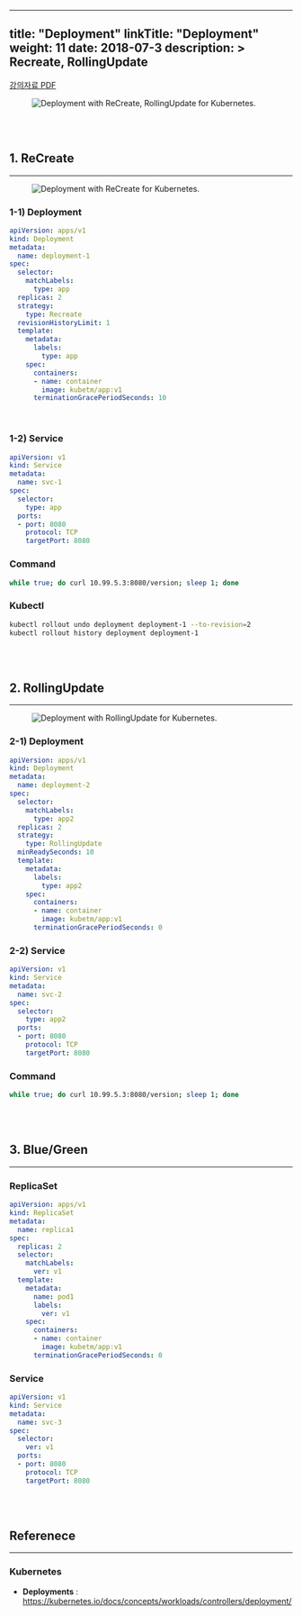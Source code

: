 
---
title: "Deployment"
linkTitle: "Deployment"
weight: 11
date: 2018-07-3
description: > 
  Recreate, RollingUpdate
---

<div class="mx-auto">
	<a class="btn btn-lg btn-secondary mr-3 mb-4" href="/documents/beginner/Deployment.pdf" download>
		강의자료 PDF <i class="fas fa-download ml-2"></i>
	</a>
</div>

<figure>
  <img src="/img/practice/beginner/Deployment with ReCreate, RollingUpdate for Kubernetes.jpg"
       alt="Deployment with ReCreate, RollingUpdate for Kubernetes."
       class="mt-3 mb-3 border border-info rounded" />
</figure>


<br/>
<br/>



## 1. ReCreate

---

<figure>
  <img src="/img/practice/beginner/Deployment with ReCreate for Kubernetes.jpg"
       alt="Deployment with ReCreate for Kubernetes."
       class="mt-3 mb-3 border border-info rounded" />
</figure>
 

### 1-1) Deployment
```yaml
apiVersion: apps/v1
kind: Deployment
metadata:
  name: deployment-1
spec:
  selector:
    matchLabels:
      type: app
  replicas: 2
  strategy:
    type: Recreate
  revisionHistoryLimit: 1
  template:
    metadata:
      labels:
        type: app
    spec:
      containers:
      - name: container
        image: kubetm/app:v1
      terminationGracePeriodSeconds: 10
```

<br/>
 

### 1-2) Service
```yaml
apiVersion: v1
kind: Service
metadata:
  name: svc-1
spec:
  selector:
    type: app
  ports:
  - port: 8080
    protocol: TCP
    targetPort: 8080

```

### Command
```sh
while true; do curl 10.99.5.3:8080/version; sleep 1; done
```

### Kubectl
```sh
kubectl rollout undo deployment deployment-1 --to-revision=2
kubectl rollout history deployment deployment-1
```


<br/>
<br/>



## 2. RollingUpdate

---

<figure>
  <img src="/img/practice/beginner/Deployment with RollingUpdate for Kubernetes.jpg"
       alt="Deployment with RollingUpdate for Kubernetes."
       class="mt-3 mb-3 border border-info rounded" />
</figure>


### 2-1) Deployment
```yaml
apiVersion: apps/v1
kind: Deployment
metadata:
  name: deployment-2
spec:
  selector:
    matchLabels:
      type: app2
  replicas: 2
  strategy:
    type: RollingUpdate
  minReadySeconds: 10
  template:
    metadata:
      labels:
        type: app2
    spec:
      containers:
      - name: container
        image: kubetm/app:v1
      terminationGracePeriodSeconds: 0
```

### 2-2) Service
```yaml
apiVersion: v1
kind: Service
metadata:
  name: svc-2
spec:
  selector:
    type: app2
  ports:
  - port: 8080
    protocol: TCP
    targetPort: 8080
```

### Command
```sh
while true; do curl 10.99.5.3:8080/version; sleep 1; done
```

<br/>
<br/>



## 3. Blue/Green

---


### ReplicaSet
```yaml
apiVersion: apps/v1
kind: ReplicaSet
metadata:
  name: replica1
spec:
  replicas: 2
  selector:
    matchLabels:
      ver: v1
  template:
    metadata:
      name: pod1
      labels:
        ver: v1
    spec:
      containers:
      - name: container
        image: kubetm/app:v1
      terminationGracePeriodSeconds: 0
```

### Service
```yaml
apiVersion: v1
kind: Service
metadata:
  name: svc-3
spec:
  selector:
    ver: v1
  ports:
  - port: 8080
    protocol: TCP
    targetPort: 8080
```

<br/>
<br/>


## Referenece
---

### __Kubernetes__
  - __Deployments__ : <https://kubernetes.io/docs/concepts/workloads/controllers/deployment/>